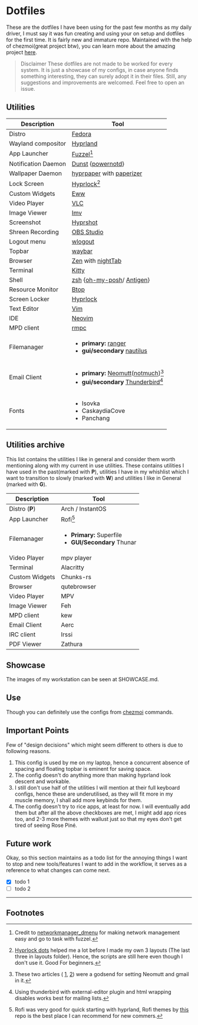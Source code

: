 # Dotfiles

These are the dotfiles I have been using for the past few months as my daily driver, I must say it was fun
creating and using your on setup and dotfiles for the first time. It is fairly new and
immature repo. Maintained with the help of chezmoi(great project btw), you can learn more about the amazing
project [here](https://www.chezmoi.io).
> Disclaimer
These dotfiles are not made to be worked for every system. It is just a showcase of my configs, in case
anyone finds something interesting, they can surely adopt it in their files. Still, any suggestions and
improvements are welcomed. Feel free to open an issue.

## Utilities

| Description   | Tool          |
| ------------- | ------------- |
| Distro        | [Fedora](https://fedoraproject.org/)       |
| Wayland compositor  |   [Hyprland](https://hyprland.org/) |
| App Launcher | [Fuzzel](https://codeberg.org/dnkl/fuzzel)[^1] |
| Notification Daemon| [Dunst](https://dunst-project.org/) {[powernotd](https://lib.rs/crates/powernotd)}|
| Wallpaper Daemon | [hyprpaper](https://wiki.hyprland.org/Hypr-Ecosystem/hyprpaper/) with [paperizer](https://gitlab.com/imn1/paperizer) |
| Lock Screen | [Hyprlock](https://wiki.hyprland.org/Hypr-Ecosystem/hyprlock/)[^2] |
| Custom Widgets | [Eww](https://github.com/elkowar/eww) |
| Video Player| [VLC](https://www.videolan.org/) |
| Image Viewer | [Imv](https://sr.ht/~exec64/imv/) |
| Screenshot| [Hyprshot](https://github.com/Gustash/Hyprshot) |
| Shreen Recording | [OBS Studio](https://obsproject.com/) |
| Logout menu | [wlogout](https://github.com/ArtsyMacaw/wlogout) |
| Topbar | [waybar](https://github.com/Alexays/Waybar/) |
|Browser | [Zen](https://zen-browser.app/) with [nightTab](https://addons.mozilla.org/en-US/firefox/addon/nighttab/?utm_source=addons.mozilla.org&utm_medium=referral&utm_content=collection)|
|Terminal | [Kitty](https://sw.kovidgoyal.net/kitty/)|
| Shell | [zsh](https://zsh.sourceforge.io/) {[oh-my-posh](https://ohmyposh.dev/)/ [Antigen](https://github.com/zsh-users/antigen)}|
| Resource Monitor| [Btop](https://github.com/aristocratos/btop)|
| Screen Locker | [Hyprlock](https://github.com/hyprwm/hyprlock) |
|Text Editor | [Vim](https://www.vim.org/) |
|IDE| [Neovim](https://neovim.io/) |
|MPD client| [rmpc](https://mierak.github.io/rmpc/) |
| Filemanager | <ul><li><b>primary:</b> [ranger](https://github.com/ranger/ranger) </li><li><b>gui/secondary</b> [nautilus](https://apps.gnome.org/Nautilus/) </li></ul> |
| Email Client | <ul><li><b>primary:</b> [Neomutt](https://neomutt.org/)([notmuch](https://notmuchmail.org/))[^3] </li><li><b>gui/secondary</b> [Thunderbird](https://www.thunderbird.net/en-US/)[^4]</li></ul> |
| Fonts | <ul><li>Isovka</li><li>CaskaydiaCove</li><li>Panchang</li></ul> |

## Utilities archive

This list contains the utilities I like in general and consider them worth
mentioning along with my current in use utilities. These contains utilities
I have used in the past(marked with **P**), utilities I
have in my whishlist which I want to transition to slowly (marked with **W**) and 
utilities I like in General (marked with **G**).

| Description | Tool |
| ------------- | ------------- |
| Distro (**P**)        | Arch / InstantOS |
| App Launcher | Rofi[^5]|
| Filemanager | <ul><li><b>Primary:</b> Superfile </li><li><b>GUI/Secondary</b> Thunar </li></ul>
| Video Player| mpv player |
|Terminal | Alacritty|
| Custom Widgets | Chunks-rs |
|Browser | qutebrowser|
| Video Player| MPV |
| Image Viewer | Feh |
|MPD client| kew |
|Email Client | Aerc |
| IRC client | Irssi |
|PDF Viewer | Zathura |

## Showcase

The images of my workstation can be seen at SHOWCASE.md.

## Use

Though you can definitely use the configs from [chezmoi](https://www.chezmoi.io/user-guide/daily-operations/#install-chezmoi-and-your-dotfiles-on-a-new-machine-with-a-single-command) commands.

## Important Points
Few of "design decisions" which might seem different to others is due to following reasons.
1. This config is used by me on my laptop, hence a concurrent absence of spacing and floating
topbar is eminent for saving space.
2. The config doesn't do anything more than making hyprland look descent and workable.
3. I still don't use half of the utilities I will mention at their full keyboard configs, hence these
are underutilised, as they will fit more in my muscle memory, I shall add more keybinds for them.
4. The config doesn't try to rice apps, at least for now. I will eventually add them but after all the
above checkboxes are met, I might add app rices too, and 2-3 more themes with wallust just so that my eyes
don't get tired of seeing Rose Piné.
## Future work

Okay, so this section maintains as a todo list for the annoying things I want to stop and new tools/features
I want to add in the workflow, it serves as a reference to what changes can come next.

- [x] todo 1
- [ ] todo 2

---
## Footnotes

[^1]: Credit to [networkmanager_dmenu](https://github.com/firecat53/networkmanager-dmenu) for making network management
easy and go to task with fuzzel.
[^2]: [Hyprlock dots](https://github.com/mahaveergurjar/Hyprlock-Dots) helped me a lot before I made my own 3 layouts (The last three in layouts folder).
Hence, the scripts are still here even though I don't use it. Good For beginners.
[^3]: These two articles ( [1](https://gideonwolfe.com/posts/workflow/neomutt/intro/), [2](https://www.jevy.org/articles/neomutt-lieer-notmuch/)) were a godsend for setting Neomutt and gmail in it.
[^4]: Using thunderbird with external-editor plugin and html wrapping disables
works best for mailing lists.
[^5]: Rofi was very good for quick starting with hyprland, Rofi themes by [this](https://github.com/adi1090x/rofi) repo
is the best place I can recommend for new commers.
